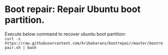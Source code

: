 # Boot repair: Repair Ubuntu boot partition.

Execute below command to recover ubuntu boot partition:<br>
```curl -s https://raw.githubusercontent.com/kribakarans/bootrepair/master/bootrepair.sh | bash```
